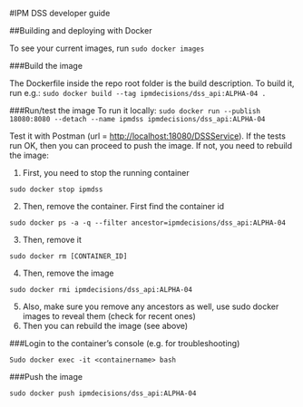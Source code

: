 #IPM DSS developer guide

##Building and deploying with Docker

To see your current images, run `sudo docker images`

###Build the image

The Dockerfile inside the repo root folder is the build description. To build it, run e.g.:
`sudo docker build --tag ipmdecisions/dss_api:ALPHA-04 .`

###Run/test the image
To run it locally:
`sudo docker run --publish 18080:8080 --detach --name ipmdss ipmdecisions/dss_api:ALPHA-04`

Test it with Postman (url = [http://localhost:18080/DSSService](http://localhost:18080/DSSService)). If the tests run OK, then you can proceed to push the image. If not, you need to rebuild the image:
1. First, you need to stop the running container

```
sudo docker stop ipmdss
```

2. Then, remove the container. First find the container id

```
sudo docker ps -a -q --filter ancestor=ipmdecisions/dss_api:ALPHA-04
```
3. Then, remove it

```
sudo docker rm [CONTAINER_ID]
```

4. Then, remove the image

```
sudo docker rmi ipmdecisions/dss_api:ALPHA-04
```

5. Also, make sure you remove any ancestors as well, use sudo docker images to reveal them (check for recent ones)
6. Then you can rebuild the image (see above)

###Login to the container’s console (e.g. for troubleshooting)
```
Sudo docker exec -it <containername> bash
```

###Push the image
```
sudo docker push ipmdecisions/dss_api:ALPHA-04
```
